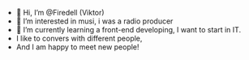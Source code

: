 - 👋 Hi, I’m @Firedell (Viktor)
- 👀 I’m interested in musi, i was a radio producer
- 🌱 I’m currently learning a front-end developing, I want to start in IT.
- I like to convers with different people, 
- And I am happy to meet new people!

